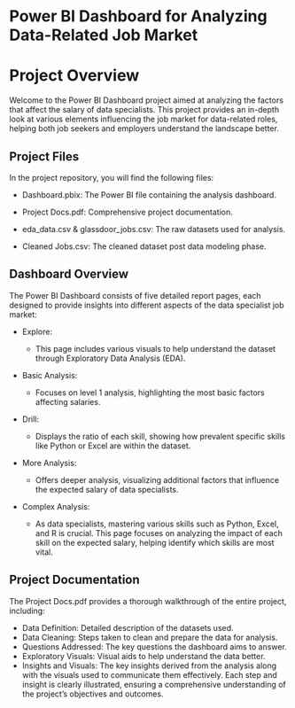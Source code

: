 
# Power BI Dashboard for Analyzing Data-Related Job Market

# Project Overview

Welcome to the Power BI Dashboard project aimed at analyzing the factors that affect the salary of data specialists. This project provides an in-depth look at various elements influencing the job market for data-related roles, helping both job seekers and employers understand the landscape better.




## Project Files

In the project repository, you will find the following files:

- Dashboard.pbix: The Power BI file containing the analysis dashboard.

- Project Docs.pdf: Comprehensive project documentation.

- eda_data.csv & glassdoor_jobs.csv: The raw datasets used for analysis.

- Cleaned Jobs.csv: The cleaned dataset post data modeling phase.
## Dashboard Overview

The Power BI Dashboard consists of five detailed report pages, each designed to provide insights into different aspects of the data specialist job market:

- Explore:

  - This page includes various visuals to help understand the dataset through Exploratory Data Analysis (EDA).

- Basic Analysis:

  - Focuses on level 1 analysis, highlighting the most basic factors affecting salaries.

- Drill:

  - Displays the ratio of each skill, showing how prevalent specific skills like Python or Excel are within the dataset.

- More Analysis:

  - Offers deeper analysis, visualizing additional factors that influence the expected salary of data specialists.

- Complex Analysis:

  - As data specialists, mastering various skills such as Python, Excel, and R is crucial. This page focuses on analyzing the impact of each skill on the expected salary, helping identify which skills are most vital.
## Project Documentation

The Project Docs.pdf provides a thorough walkthrough of the entire project, including:

- Data Definition: Detailed description of the datasets used.
- Data Cleaning: Steps taken to clean and prepare the data for analysis.
- Questions Addressed: The key questions the dashboard aims to answer.
- Exploratory Visuals: Visual aids to help understand the data better.
- Insights and Visuals: The key insights derived from the analysis along with the visuals used to communicate them effectively.
Each step and insight is clearly illustrated, ensuring a comprehensive understanding of the project’s objectives and outcomes.
